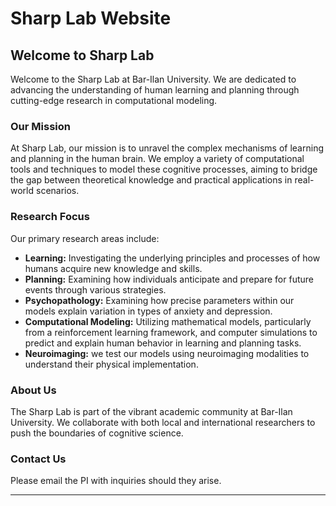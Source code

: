 # Sharp Lab Website

## Welcome to Sharp Lab

Welcome to the Sharp Lab at Bar-Ilan University. We are dedicated to advancing the understanding of human learning and planning through cutting-edge research in computational modeling.

### Our Mission

At Sharp Lab, our mission is to unravel the complex mechanisms of learning and planning in the human brain. We employ a variety of computational tools and techniques to model these cognitive processes, aiming to bridge the gap between theoretical knowledge and practical applications in real-world scenarios.

### Research Focus

Our primary research areas include:

- **Learning:** Investigating the underlying principles and processes of how humans acquire new knowledge and skills.
- **Planning:** Examining how individuals anticipate and prepare for future events through various strategies.
- **Psychopathology:** Examining how precise parameters within our models explain variation in types of anxiety and depression.
- **Computational Modeling:** Utilizing mathematical models, particularly from a reinforcement learning framework, and computer simulations to predict and explain human behavior in learning and planning tasks.
- **Neuroimaging:** we test our models using neuroimaging modalities to understand their physical implementation.

### About Us

The Sharp Lab is part of the vibrant academic community at Bar-Ilan University. We collaborate with both local and international researchers to push the boundaries of cognitive science.

### Contact Us

Please email the PI with inquiries should they arise.

---
